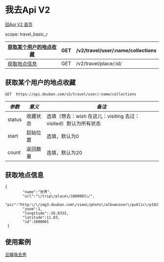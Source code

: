 # 我去Api V2

[回Api V2 首页](index.md)

scope: travel_basic_r

| [获取某个用户的地点收藏](#user-collection) | GET  | /v2/travel/user/:name/collections |
| ------------------------------------------------------------ | ---- | --------------------------------- |
| [获取地点信息](#place) | GET  | /v2/travel/place/:id/             |

## 获取某个用户的地点收藏

```
GET  https://api.douban.com/v2/travel/user/:name/collections
```

| *参数* | *意义*   | *备注*                                                       |
| ------ | -------- | ------------------------------------------------------------ |
| status | 收藏状态 | 选填（想去：wish 在这儿：visiting 去过：visited）默认为所有状态 |
| start  | 起始位置 | 选填，默认为0                                                |
| count  | 返回数量 | 选填，默认为20                                               |

## 获取地点信息

```
{
        "name":"世界",
        "url":"\/trip\/place\/1000001\/",
        "pic":"http:\/\/img3.douban.com\/view\/photo\/albumcover\/public\/p1921930761.jpg",
        "zoom":1,
        "longitude":-26.8333,
        "latitude":11.83,
        "id":1000001
 }
```

## 使用案例

[豆瓣我去秀](http://www.douban.com/trip/service/badgemaker)